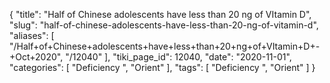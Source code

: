 {
    "title": "Half of Chinese adolescents have less than 20 ng of VItamin D",
    "slug": "half-of-chinese-adolescents-have-less-than-20-ng-of-vitamin-d",
    "aliases": [
        "/Half+of+Chinese+adolescents+have+less+than+20+ng+of+VItamin+D+-+Oct+2020",
        "/12040"
    ],
    "tiki_page_id": 12040,
    "date": "2020-11-01",
    "categories": [
        "Deficiency ",
        "Orient"
    ],
    "tags": [
        "Deficiency ",
        "Orient"
    ]
}